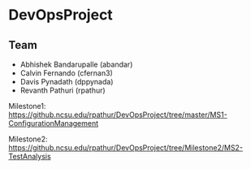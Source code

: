 # DevOpsProject

## Team
* Abhishek Bandarupalle (abandar)
* Calvin Fernando (cfernan3)
* Davis Pynadath (dppynada)
* Revanth Pathuri (rpathur)


Milestone1: https://github.ncsu.edu/rpathur/DevOpsProject/tree/master/MS1-ConfigurationManagement

Milestone2: https://github.ncsu.edu/rpathur/DevOpsProject/tree/Milestone2/MS2-TestAnalysis

